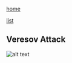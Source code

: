 [home](/zaliczeniowe1awww/)

[list](/zaliczeniowe1awww/list)

## Veresov Attack

![alt text](https://www.thechesswebsite.com/wp-content/uploads/2013/01/veresov-attack-featured.jpg "Veresov Attack")
